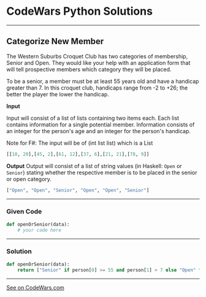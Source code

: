 # CodeWars Python Solutions

---

## Categorize New Member

The Western Suburbs Croquet Club has two categories of membership, Senior and Open. They would like your help with an application form that will tell prospective members which category they will be placed.

To be a senior, a member must be at least 55 years old and have a handicap greater than 7. In this croquet club, handicaps range from -2 to +26; the better the player the lower the handicap.


**Input**

Input will consist of a list of lists containing two items each. Each list contains information for a single potential member. Information consists of an integer for the person's age and an integer for the person's handicap.

Note for F#: The input will be of (int list list) which is a List<List>

```python
[[18, 20],[45, 2],[61, 12],[37, 6],[21, 21],[78, 9]]
```

**Output**
Output will consist of a list of string values (in Haskell: `Open` or `Senior`) stating whether the respective member is to be placed in the senior or open category.

```python
["Open", "Open", "Senior", "Open", "Open", "Senior"]
```


---

### Given Code


```python
def openOrSenior(data):
    # your code here
```

---

### Solution


```python
def openOrSenior(data):
    return ["Senior" if person[0] >= 55 and person[1] > 7 else "Open" for person in data]
```

-------

[See on CodeWars.com](https://www.codewars.com/kata/5502c9e7b3216ec63c0001aa)
